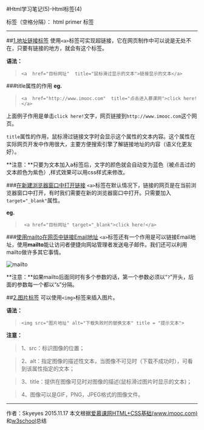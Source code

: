 ﻿#Html学习笔记(5)-Html标签(4)

标签（空格分隔）： html primer 标签

---
##[1.地址链接标签](http://www.imooc.com/code/315)
使用`<a>`标签可实现超链接，它在网页制作中可以说是无处不在，只要有链接的地方，就会有这个标签。

**语法：**

> `<a  href="目标网址"  title="鼠标滑过显示的文本">链接显示的文本</a>`

###title属性的作用
**eg.**

> `<a  href="http://www.imooc.com"  title="点击进入慕课网">click here!</a>`

上面例子作用是单击`click here!`文字，网页链接到`http://www.imooc.com`这个网页。

`title`属性的作用，鼠标滑过链接文字时会显示这个属性的文本内容。这个属性在实际网页开发中作用很大，主要方便搜索引擎了解链接地址的内容（语义化更友好）。

**注意：**只要为文本加入a标签后，文字的颜色就会自动变为蓝色（被点击过的文本颜色为紫色）,样式效果可以用css样式来修改。

###[在新建浏览器窗口中打开链接](http://www.imooc.com/code/316)
`<a>`标签在默认情况下，链接的网页是在当前浏览器窗口中打开，有时我们需要在新的浏览器窗口中打开。只需要加入`target="_blank"`属性。

**eg.**

>` <a href="目标网址" target="_blank">click here!</a>`


###[使用mailto在网页中链接Email地址](http://www.imooc.com/code/317)
`<a>`标签还有一个作用是可以链接Email地址，使用**mailto**能让访问者便捷向网站管理者发送电子邮件。我们还可以利用mailto做许多其它事情。

![mailto](http://img.mukewang.com/52da4f2a000150b714280550.jpg)

**注意：**如果mailto后面同时有多个参数的话，第一个参数必须以“`?`”开头，后面的参数每一个都以“`&`”分隔。

##[2.图片标签](http://www.imooc.com/code/318)
可以使用`<img>`标签来插入图片。

**语法：**
> `<img src="图片地址" alt="下载失败时的替换文本" title = "提示文本">`

**注意：**
> 1、src：标识图像的位置；

> 2、alt：指定图像的描述性文本，当图像不可见时（下载不成功时），可看到该属性指定的文本；

> 3、title：提供在图像可见时对图像的描述(鼠标滑过图片时显示的文本)；

> 4、图像可以是GIF，PNG，JPEG格式的图像文件。

---
作者：Skyeyes
2015.11.17
本文根据[爱慕课网HTML+CSS基础(www.imooc.com)](https://www.imooc.com/learn/9)和[w3school](http://www.w3school.com.cn/index.html)总结



